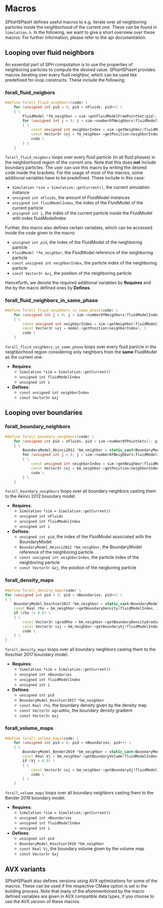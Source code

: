# Macros

SPlisHSPlasH defines useful macros to e.g. iterate over all neighboring particles inside the neighborhood of the current one. These can be found in `Simulation.h`. In the following, we want to give a short overview over these macros. For further information, please refer to the api documentation.

## Looping over fluid neighbors

An essential part of SPH computation is to use the properties of neighboring particles to compute the desired value. SPlisHSPlasH provides macros iterating over every fluid neighbor, which can be used like predefined for-loop constructs. These include the following:

### forall_fluid_neigbors

```cpp
#define forall_fluid_neighbors(code) \
	for (unsigned int pid = 0; pid < nFluids; pid++) \
	{ \
		FluidModel *fm_neighbor = sim->getFluidModelFromPointSet(pid); \
		for (unsigned int j = 0; j < sim->numberOfNeighbors(fluidModelIndex, pid, i); j++) \
		{ \
			const unsigned int neighborIndex = sim->getNeighbor(fluidModelIndex, pid, i, j); \
			const Vector3r &xj = fm_neighbor->getPosition(neighborIndex); \
			code \
		} \
	} 
```
`forall_fluid_neigbors` loops over every fluid particle (in all fluid phases) in the neighborhood region of the current one. Note that this does **not** include boundary particles. The user can use this macro by writing the desired code inside the brackets. For the usage of most of the macros, some additional variables have to be predefined. These include in this case: 

- `Simulation *sim = Simulation::getCurrent()`, the current simulation instance
- `unsigned int nFluids`, the amount of FluidModel instances
- `unsigned int fluidModelIndex`, the index of the FluidModel of the current particle
- `unsigned int i`, the index of the current particle inside the FluidModel with index fluidModelIndex

Further, this macro also defines certain variables, which can be accessed inside the code given to the macro:

- `unsigned int pid`, the index of the FluidModel of the neighboring particle
- `FluidModel *fm_neighbor`, the FluidModel reference of the neighboring particle
- `const unsigned int neighborIndex`, the particle index of the neighboring particle
- `const Vector3r &xj`, the position of the neighboring particle

Henceforth, we denote the required additional variables by **Requires** and the by the macro defined ones by **Defines**.

### forall_fluid_neighbors_in_same_phase

```cpp
#define forall_fluid_neighbors_in_same_phase(code) \
	for (unsigned int j = 0; j < sim->numberOfNeighbors(fluidModelIndex, fluidModelIndex, i); j++) \
	{ \
		const unsigned int neighborIndex = sim->getNeighbor(fluidModelIndex, fluidModelIndex, i, j); \
		const Vector3r &xj = model->getPosition(neighborIndex); \
		code \
	} 
```
`forall_fluid_neighbors_in_same_phase` loops over every fluid particle in the neighborhood region considering only neighbors from the **same** FluidModel as the current one.
- **Requires**:
  - `Simulation *sim = Simulation::getCurrent()`
  - `unsigned int fluidModelIndex`
  - `unsigned int i`
- **Defines**:
  - `const unsigned int neighborIndex`
  - `const Vector3r &xj`

## Looping over boundaries

### forall_boundary_neighbors

```cpp
#define forall_boundary_neighbors(code) \
    for (unsigned int pid = nFluids; pid < sim->numberOfPointSets(); pid++) \
    { \
	    BoundaryModel_Akinci2012 *bm_neighbor = static_cast<BoundaryModel_Akinci2012*>(sim->getBoundaryModelFromPointSet(pid)); \
	    for (unsigned int j = 0; j < sim->numberOfNeighbors(fluidModelIndex, pid, i); j++) \
	    { \
	    	const unsigned int neighborIndex = sim->getNeighbor(fluidModelIndex, pid, i, j); \
	    	const Vector3r &xj = bm_neighbor->getPosition(neighborIndex); \
	    	code \
	    } \
    }
```
`forall_boundary_neighbors` loops over all boundary neighbors casting them to the Akinci 2012 boundary model.
- **Requires**:
  - `Simulation *sim = Simulation::getCurrent()`
  - `unsigned int nFluids`
  - `unsigned int fluidModelIndex`
  - `unsigned int i`
- **Defines**:
  - `unsigned int pid`, the index of the FluidModel associated with the BoundaryModel
  - `BoundaryModel_Akinci2012 *bm_neighbor`, the BoundaryModel reference of the neighboring particle
  - `const unsigned int neighborIndex`, the particle index of the neighboring particle
  - `const Vector3r &xj`, the position of the neigboring particle 

### forall_density_maps

```cpp
#define forall_density_maps(code) \
for (unsigned int pid = 0; pid < nBoundaries; pid++) \
{ \
	BoundaryModel_Koschier2017 *bm_neighbor = static_cast<BoundaryModel_Koschier2017*>(sim->getBoundaryModel(pid)); \
	const Real rho = bm_neighbor->getBoundaryDensity(fluidModelIndex, i); \
	if (rho != 0.0) \
	{ \
		const Vector3r &gradRho = bm_neighbor->getBoundaryDensityGradient(fluidModelIndex, i).cast<Real>(); \
		const Vector3r &xj = bm_neighbor->getBoundaryXj(fluidModelIndex, i); \
		code \
	} \
}
```
`forall_density_maps` loops over all boundary neighbors casting them to the Koschier 2017 boundary model.
- **Requires**:
  - `Simulation *sim = Simulation::getCurrent()`
  - `unsigned int nBoundaries`
  - `unsigned int fluidModelIndex`
  - `unsigned int i`
- **Defines**:
  - `unsigned int pid`
  - `BoundaryModel_Koschier2017 *bm_neighbor`
  - `const Real rho`, the boundary density given by the density map
  - `const Vector3r &gradRho`, the boundary density gradient
  - `const Vector3r &xj`

### forall_volume_maps

```cpp
#define forall_volume_maps(code) \
    for (unsigned int pid = 0; pid < nBoundaries; pid++) \
    { \
    	BoundaryModel_Bender2019 *bm_neighbor = static_cast<BoundaryModel_Bender2019*>(sim->getBoundaryModel(pid)); \
    	const Real Vj = bm_neighbor->getBoundaryVolume(fluidModelIndex, i);  \
    	if (Vj > 0.0) \
    	{ \
    		const Vector3r &xj = bm_neighbor->getBoundaryXj(fluidModelIndex, i); \
    		code \
    	} \
    }
```
`forall_volume_maps` loops over all boundary neighbors casting them to the Bender 2019 boundary model.
- **Requires**:
  - `Simulation *sim = Simulation::getCurrent()`
  - `unsigned int nBoundaries`
  - `unsigned int fluidModelIndex`
  - `unsigned int i`
- **Defines**:
  - `unsigned int pid`
  - `BoundaryModel_Koschier2019 *bm_neighbor`
  - `const Real Vj`, the boundary volume given by the volume map
  - `const Vector3r &xj`

## AVX variants

SPlisHSPlasH also defines versions using AVX optimizations for some of the macros. These can be used if the respective CMake option is set in the building process. Note that many of the aforementioned by the macro defined variables are given in AVX compatible data types, if you choose to use the AVX version of these macros.